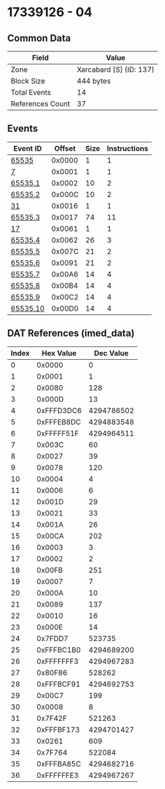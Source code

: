 # 17339126 - 04

## Common Data

| Field            | Value                   |
|------------------|-------------------------|
| Zone             | Xarcabard [S] (ID: 137) |
| Block Size       | 444 bytes               |
| Total Events     | 14                      |
| References Count | 37                      |

## Events

| Event ID                  | Offset   |   Size |   Instructions |
|---------------------------|----------|--------|----------------|
| [65535](./65535.md)       | 0x0000   |      1 |              1 |
| [7](./7.md)               | 0x0001   |      1 |              1 |
| [65535.1](./65535.1.md)   | 0x0002   |     10 |              2 |
| [65535.2](./65535.2.md)   | 0x000C   |     10 |              2 |
| [31](./31.md)             | 0x0016   |      1 |              1 |
| [65535.3](./65535.3.md)   | 0x0017   |     74 |             11 |
| [17](./17.md)             | 0x0061   |      1 |              1 |
| [65535.4](./65535.4.md)   | 0x0062   |     26 |              3 |
| [65535.5](./65535.5.md)   | 0x007C   |     21 |              2 |
| [65535.6](./65535.6.md)   | 0x0091   |     21 |              2 |
| [65535.7](./65535.7.md)   | 0x00A6   |     14 |              4 |
| [65535.8](./65535.8.md)   | 0x00B4   |     14 |              4 |
| [65535.9](./65535.9.md)   | 0x00C2   |     14 |              4 |
| [65535.10](./65535.10.md) | 0x00D0   |     14 |              4 |

## DAT References (imed_data)

|   Index | Hex Value   |   Dec Value |
|---------|-------------|-------------|
|       0 | 0x0000      |           0 |
|       1 | 0x0001      |           1 |
|       2 | 0x0080      |         128 |
|       3 | 0x000D      |          13 |
|       4 | 0xFFFD3DC6  |  4294786502 |
|       5 | 0xFFFEB8DC  |  4294883548 |
|       6 | 0xFFFFF51F  |  4294964511 |
|       7 | 0x003C      |          60 |
|       8 | 0x0027      |          39 |
|       9 | 0x0078      |         120 |
|      10 | 0x0004      |           4 |
|      11 | 0x0006      |           6 |
|      12 | 0x001D      |          29 |
|      13 | 0x0021      |          33 |
|      14 | 0x001A      |          26 |
|      15 | 0x00CA      |         202 |
|      16 | 0x0003      |           3 |
|      17 | 0x0002      |           2 |
|      18 | 0x00FB      |         251 |
|      19 | 0x0007      |           7 |
|      20 | 0x000A      |          10 |
|      21 | 0x0089      |         137 |
|      22 | 0x0010      |          16 |
|      23 | 0x000E      |          14 |
|      24 | 0x7FDD7     |      523735 |
|      25 | 0xFFFBC1B0  |  4294689200 |
|      26 | 0xFFFFFFF3  |  4294967283 |
|      27 | 0x80F86     |      528262 |
|      28 | 0xFFFBCF91  |  4294692753 |
|      29 | 0x00C7      |         199 |
|      30 | 0x0008      |           8 |
|      31 | 0x7F42F     |      521263 |
|      32 | 0xFFFBF173  |  4294701427 |
|      33 | 0x0261      |         609 |
|      34 | 0x7F764     |      522084 |
|      35 | 0xFFFBA85C  |  4294682716 |
|      36 | 0xFFFFFFE3  |  4294967267 |
